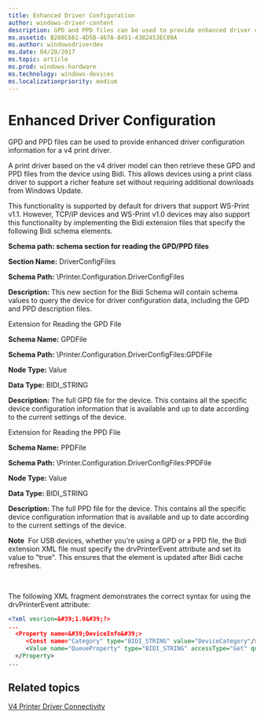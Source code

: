 ```yaml
---
title: Enhanced Driver Configuration
author: windows-driver-content
description: GPD and PPD files can be used to provide enhanced driver configuration information for a v4 print driver.
ms.assetid: B208C661-4D5B-467A-8451-4382453EC09A
ms.author: windowsdriverdev
ms.date: 04/20/2017
ms.topic: article
ms.prod: windows-hardware
ms.technology: windows-devices
ms.localizationpriority: medium
---
```


# Enhanced Driver Configuration


GPD and PPD files can be used to provide enhanced driver configuration information for a v4 print driver.

A print driver based on the v4 driver model can then retrieve these GPD and PPD files from the device using Bidi. This allows devices using a print class driver to support a richer feature set without requiring additional downloads from Windows Update.

This functionality is supported by default for drivers that support WS-Print v1.1. However, TCP/IP devices and WS-Print v1.0 devices may also support this functionality by implementing the Bidi extension files that specify the following Bidi schema elements.

**Schema path: schema section for reading the GPD/PPD files**

**Section Name:** DriverConfigFiles

**Schema Path:** \\Printer.Configuration.DriverConfigFiles

**Description:** This new section for the Bidi Schema will contain schema values to query the device for driver configuration data, including the GPD and PPD description files.

Extension for Reading the GPD File

**Schema Name:** GPDFile

**Schema Path:** \\Printer.Configuration.DriverConfigFiles:GPDFile

**Node Type:** Value

**Data Type:** BIDI\_STRING

**Description:** The full GPD file for the device. This contains all the specific device configuration information that is available and up to date according to the current settings of the device.

Extension for Reading the PPD File

**Schema Name:** PPDFile

**Schema Path:** \\Printer.Configuration.DriverConfigFiles:PPDFile

**Node Type:** Value

**Data Type:** BIDI\_STRING

**Description:** The full PPD file for the device. This contains all the specific device configuration information that is available and up to date according to the current settings of the device.

**Note**  For USB devices, whether you're using a GPD or a PPD file, the Bidi extension XML file must specify the drvPrinterEvent attribute and set its value to "true". This ensures that the element is updated after Bidi cache refreshes.

 

The following XML fragment demonstrates the correct syntax for using the drvPrinterEvent attribute:

```XML
<?xml vesrion=&#39;1.0&#39;?>
...
  <Property name=&#39;DeviceInfo&#39;>
     <Const name="Category" type="BIDI_STRING" value="DeviceCategory"/> 
     <Value name="QueueProperty" type="BIDI_STRING" accessType="Get" queryKey="Configuration" refreshInterval="60" drvPrinterEvent="true"/> 
  </Property> 
...
```

## Related topics
[V4 Printer Driver Connectivity](v4-printer-driver-connectivity.md)  



